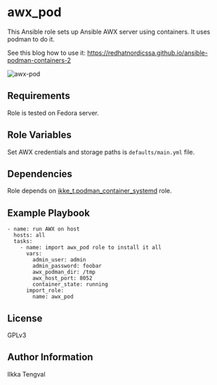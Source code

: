 awx_pod
=======

This Ansible role sets up Ansible AWX server using containers. It uses podman
to do it.

See this blog how to use it: https://redhatnordicssa.github.io/ansible-podman-containers-2

![awx-pod](https://redhatnordicssa.github.io/assets/images/awx-pod.png)

Requirements
------------

Role is tested on Fedora server.

Role Variables
--------------

Set AWX credentials and storage paths is ```defaults/main.yml``` file.

Dependencies
------------

Role depends on
[ikke_t.podman_container_systemd](https://galaxy.ansible.com/ikke_t/podman_container_systemd)
role.


Example Playbook
----------------

```
- name: run AWX on host
  hosts: all
  tasks:
    - name: import awx_pod role to install it all
      vars:
        admin_user: admin
        admin_password: foobar
        awx_podman_dir: /tmp
        awx_host_port: 8052
        container_state: running
      import_role:
        name: awx_pod
```

License
-------

GPLv3

Author Information
------------------

Ilkka Tengval
